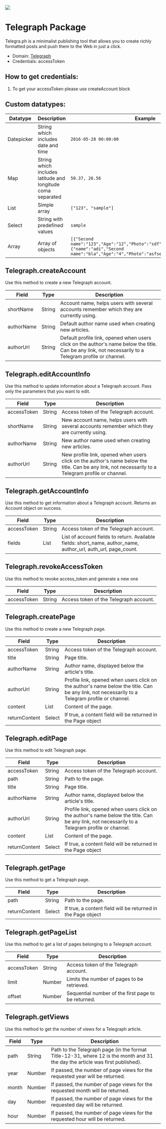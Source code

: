 [![](https://scdn.rapidapi.com/RapidAPI_banner.png)](https://rapidapi.com/package/Telegraph/functions?utm_source=RapidAPIGitHub_TelegraphFunctions&utm_medium=button&utm_content=RapidAPI_GitHub)

# Telegraph Package
Telegra.ph is a minimalist publishing tool that allows you to create richly formatted posts and push them to the Web in just a click.
* Domain: [Telegraph](http://telegra.ph/)
* Credentials: accessToken

## How to get credentials: 
1. To get your accessToken please use createAccount block



## Custom datatypes: 
 |Datatype|Description|Example
 |--------|-----------|----------
 |Datepicker|String which includes date and time|```2016-05-28 00:00:00```
 |Map|String which includes latitude and longitude coma separated|```50.37, 26.56```
 |List|Simple array|```["123", "sample"]``` 
 |Select|String with predefined values|```sample```
 |Array|Array of objects|```[{"Second name":"123","Age":"12","Photo":"sdf","Draft":"sdfsdf"},{"name":"adi","Second name":"bla","Age":"4","Photo":"asfserwe","Draft":"sdfsdf"}] ```
 

## Telegraph.createAccount
Use this method to create a new Telegraph account.

| Field     | Type  | Description
|-----------|-------|----------
| shortName | String| Account name, helps users with several accounts remember which they are currently using.
| authorName| String| Default author name used when creating new articles.
| authorUrl | String| Default profile link, opened when users click on the author's name below the title. Can be any link, not necessarily to a Telegram profile or channel.

## Telegraph.editAccountInfo
Use this method to update information about a Telegraph account. Pass only the parameters that you want to edit.

| Field      | Type  | Description
|------------|-------|----------
| accessToken| String| Access token of the Telegraph account.
| shortName  | String| New account name, helps users with several accounts remember which they are currently using.
| authorName | String| New author name used when creating new articles.
| authorUrl  | String| New profile link, opened when users click on the author's name below the title. Can be any link, not necessarily to a Telegram profile or channel.

## Telegraph.getAccountInfo
Use this method to get information about a Telegraph account. Returns an Account object on success.

| Field      | Type  | Description
|------------|-------|----------
| accessToken| String| Access token of the Telegraph account.
| fields     | List  | List of account fields to return. Available fields: short_name, author_name, author_url, auth_url, page_count.

## Telegraph.revokeAccessToken
Use this method to revoke access_token and generate a new one

| Field      | Type  | Description
|------------|-------|----------
| accessToken| String| Access token of the Telegraph account.

## Telegraph.createPage
Use this method to create a new Telegraph page.

| Field        | Type  | Description
|--------------|-------|----------
| accessToken  | String| Access token of the Telegraph account.
| title        | String| Page title.
| authorName   | String| Author name, displayed below the article's title.
| authorUrl    | String| Profile link, opened when users click on the author's name below the title. Can be any link, not necessarily to a Telegram profile or channel.
| content      | List  | Content of the page.
| returnContent| Select| If true, a content field will be returned in the Page object

## Telegraph.editPage
Use this method to edit Telegraph page.

| Field        | Type  | Description
|--------------|-------|----------
| accessToken  | String| Access token of the Telegraph account.
| path         | String| Path to the page.
| title        | String| Page title.
| authorName   | String| Author name, displayed below the article's title.
| authorUrl    | String| Profile link, opened when users click on the author's name below the title. Can be any link, not necessarily to a Telegram profile or channel.
| content      | List  | Content of the page.
| returnContent| Select| If true, a content field will be returned in the Page object

## Telegraph.getPage
Use this method to get a Telegraph page.

| Field        | Type  | Description
|--------------|-------|----------
| path         | String| Path to the page.
| returnContent| Select| If true, a content field will be returned in the Page object

## Telegraph.getPageList
Use this method to get a list of pages belonging to a Telegraph account. 

| Field      | Type  | Description
|------------|-------|----------
| accessToken| String| Access token of the Telegraph account.
| limit      | Number| Limits the number of pages to be retrieved.
| offset     | Number| Sequential number of the first page to be returned.

## Telegraph.getViews
Use this method to get the number of views for a Telegraph article. 

| Field| Type  | Description
|------|-------|----------
| path | String| Path to the Telegraph page (in the format Title-12-31, where 12 is the month and 31 the day the article was first published).
| year | Number| If passed, the number of page views for the requested year will be returned.
| month| Number|  If passed, the number of page views for the requested month will be returned.
| day  | Number|  If passed, the number of page views for the requested day will be returned.
| hour | Number|  If passed, the number of page views for the requested hour will be returned.

